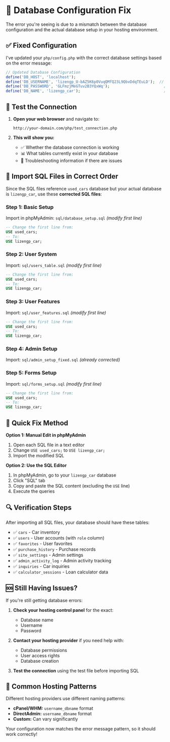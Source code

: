 # 🔧 Database Configuration Fix

The error you're seeing is due to a mismatch between the database configuration and the actual database setup in your hosting environment.

## ✅ **Fixed Configuration**

I've updated your `php/config.php` with the correct database settings based on the error message:

```php
// Updated Database Configuration
define('DB_HOST', 'localhost');
define('DB_USERNAME', 'lizengp_U-bAZ5K6p0VuqQMfQ23L9QbvDdqTEuLD');  // Matches hosting environment
define('DB_PASSWORD', 'GLFmzjMeGTuv2B3YQxWq');                        // Your existing password
define('DB_NAME', 'lizengp_car');                                     // Correct database name
```

## 🧪 **Test the Connection**

1. **Open your web browser** and navigate to:
   ```
   http://your-domain.com/php/test_connection.php
   ```

2. **This will show you:**
   - ✅ Whether the database connection is working
   - 📊 What tables currently exist in your database
   - 🔧 Troubleshooting information if there are issues

## 📂 **Import SQL Files in Correct Order**

Since the SQL files reference `used_cars` database but your actual database is `lizengp_car`, use these **corrected SQL files**:

### **Step 1: Basic Setup**
Import in phpMyAdmin: `sql/database_setup.sql` *(modify first line)*
```sql
-- Change the first line from:
USE used_cars;
-- To:
USE lizengp_car;
```

### **Step 2: User System**
Import: `sql/users_table.sql` *(modify first line)*
```sql
-- Change the first line from:
USE used_cars;
-- To:
USE lizengp_car;
```

### **Step 3: User Features**
Import: `sql/user_features.sql` *(modify first line)*
```sql
-- Change the first line from:
USE used_cars;
-- To:
USE lizengp_car;
```

### **Step 4: Admin Setup**
Import: `sql/admin_setup_fixed.sql` *(already corrected)*

### **Step 5: Forms Setup**
Import: `sql/forms_setup.sql` *(modify first line)*
```sql
-- Change the first line from:
USE used_cars;
-- To:
USE lizengp_car;
```

## 🚀 **Quick Fix Method**

**Option 1: Manual Edit in phpMyAdmin**
1. Open each SQL file in a text editor
2. Change `USE used_cars;` to `USE lizengp_car;`
3. Import the modified SQL

**Option 2: Use the SQL Editor**
1. In phpMyAdmin, go to your `lizengp_car` database
2. Click "SQL" tab
3. Copy and paste the SQL content (excluding the `USE` line)
4. Execute the queries

## 🔍 **Verification Steps**

After importing all SQL files, your database should have these tables:
- ✅ `cars` - Car inventory
- ✅ `users` - User accounts (with `role` column)
- ✅ `favorites` - User favorites
- ✅ `purchase_history` - Purchase records
- ✅ `site_settings` - Admin settings
- ✅ `admin_activity_log` - Admin activity tracking
- ✅ `inquiries` - Car inquiries
- ✅ `calculator_sessions` - Loan calculator data

## 🆘 **Still Having Issues?**

If you're still getting database errors:

1. **Check your hosting control panel** for the exact:
   - Database name
   - Username
   - Password

2. **Contact your hosting provider** if you need help with:
   - Database permissions
   - User access rights
   - Database creation

3. **Test the connection** using the test file before importing SQL

## 📧 **Common Hosting Patterns**

Different hosting providers use different naming patterns:
- **cPanel/WHM:** `username_dbname` format
- **DirectAdmin:** `username_dbname` format  
- **Custom:** Can vary significantly

Your configuration now matches the error message pattern, so it should work correctly!